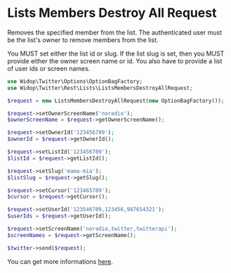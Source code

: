 # Lists Members Destroy All Request

Removes the specified member from the list. The authenticated user must be the list's owner to remove members from the
list.

You MUST set either the list id or slug. If the list slug is set, then you MUST provide either the owner screen name
or id. You also have to provide a list of user ids or screen names.

``` php
use Widop\Twitter\Options\OptionBagFactory;
use Widop\Twitter\Rest\Lists\ListsMembersDestroyAllRequest;

$request = new ListsMembersDestroyAllRequest(new OptionBagFactory());

$request->setOwnerScreenName('noradio');
$ownerScreenName = $request->getOwnerScreenName();

$request->setOwnerId('123456789');
$ownerId = $request->getOwnerId();

$request->setListId('123456789');
$listId = $request->getListId();

$request->setSlug('mama-mia');
$listSlug = $request->getSlug();

$request->setCursor('123465789');
$cursor = $request->getCursor();

$request->setUserId('123546789,123456,987654321');
$userIds = $request->getUserId();

$request->setScreenName('noradio,twitter,twitterapi');
$screenNames = $request->getScreenName();

$twitter->send($request);
```

You can get more informations [here](https://dev.twitter.com/docs/api/1.1/post/lists/members/destroy_all).
